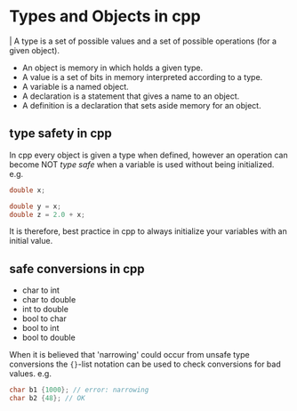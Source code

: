 # Types and Objects in cpp

| A type is a set of possible values and a set of possible operations (for a given object).

- An object is memory in which holds a given type.
- A value is a set of bits in memory interpreted according to a type.
- A variable is a named object.
- A declaration is a statement that gives a name to an object.
- A definition is a declaration that sets aside memory for an object.

## type safety in cpp

In cpp every object is given a type when defined, however an operation can become NOT _type safe_ when a variable is used without being initialized. e.g.

```cpp
double x;

double y = x;
double z = 2.0 + x;
```

It is therefore, best practice in cpp to always initialize your variables with an initial value.

## safe conversions in cpp

- char to int
- char to double
- int to double
- bool to char
- bool to int
- bool to double

When it is believed that 'narrowing' could occur from unsafe type conversions the `{}`-list notation can be used to check conversions for bad values. e.g.

```cpp
char b1 {1000}; // error: narrowing
char b2 {48}; // OK
```
